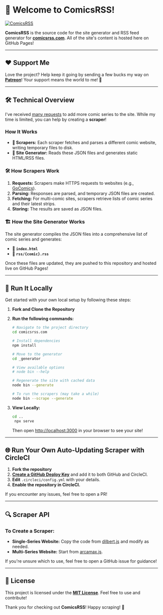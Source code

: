 # 🌟 Welcome to ComicsRSS!

[![ComicsRSS](https://circleci.com/gh/ArtskydJ/comicsrss.com.svg?style=svg)](https://app.circleci.com/pipelines/github/ArtskydJ/comicsrss.com)

**ComicsRSS** is the source code for the site generator and RSS feed generator for [**comicsrss.com**](https://www.comicsrss.com). All of the site's content is hosted here on GitHub Pages!

---



## ❤️ Support Me

Love the project? Help keep it going by sending a few bucks my way on [**Patreon**](https://www.patreon.com/bePatron?u=6855838)! Your support means the world to me! 🙏

---

## 🛠️ Technical Overview

I've received [many requests](https://github.com/ArtskydJ/comicsrss.com/issues/86) to add more comic series to the site. While my time is limited, you can help by creating a **scraper**!

### How It Works

- **🧩 Scrapers:** Each scraper fetches and parses a different comic website, writing temporary files to disk.
- **🚀 Site Generator:** Reads these JSON files and generates static HTML/RSS files.


### 🛠️ How Scrapers Work

1. **Requests:** Scrapers make HTTPS requests to websites (e.g., [GoComics](https://www.gocomics.com)).
2. **Parsing:** Responses are parsed, and temporary JSON files are created.
3. **Fetching:** For multi-comic sites, scrapers retrieve lists of comic series and their latest strips.
4. **Storing:** The results are saved as JSON files.


### 🏗️ How the Site Generator Works

The site generator compiles the JSON files into a comprehensive list of comic series and generates:
- **📄 `index.html`**
- **📡 `rss/{comic}.rss`**

Once these files are updated, they are pushed to this repository and hosted live on GitHub Pages!

---


## 🚀 Run It Locally

Get started with your own local setup by following these steps:

1. **Fork and Clone the Repository**
2. **Run the following commands:**

    ```sh
    # Navigate to the project directory
    cd comicsrss.com
    
    # Install dependencies
    npm install

    # Move to the generator
    cd _generator

    # View available options
    # node bin --help

    # Regenerate the site with cached data
    node bin --generate

    # To run the scrapers (may take a while)
    node bin --scrape --generate
    ```

3. **View Locally:**

   ```sh
   cd ..
    npx serve
   ```

   Then open [http://localhost:3000](http://localhost:3000) in your browser to see your site!

---



## 🌐 Run Your Own Auto-Updating Scraper with CircleCI

1. **Fork the repository**
2. **[Create a GitHub Deploy Key](https://circleci.com/docs/2.0/gh-bb-integration/#creating-a-github-deploy-key)** and add it to both GitHub and CircleCI.
3. **Edit** `.circleci/config.yml` with your details.
4. **Enable the repository in CircleCI.**

If you encounter any issues, feel free to open a PR!

---

## 🔍 Scraper API

### To Create a Scraper:

- **Single-Series Website:** Copy the code from [dilbert.js](https://github.com/ArtskydJ/comicsrss.com/tree/gh-pages/_generator/scrapers/dilbert.js) and modify as needed.
- **Multi-Series Website:** Start from [arcamax.js](https://github.com/ArtskydJ/comicsrss.com/tree/gh-pages/_generator/scrapers/arcamax.js).

If you're unsure which to use, feel free to open a GitHub issue for guidance!

---

<!--
### Example

To add a scraper for a website that hosts one comic strip, and shows multiple strips one one page.

1. Clone this repository
2. Create a folder in `_generator/scrapers`
3. Copy the `_generator/scrapers/dilbert/http-get.js` file, and paste it into your new folder
4. Copy the `_generator/scrapers/dilbert/merge.js` file, and paste it into your new folder
5. Create an `index.js` file in your new folder. Copy the javascript below

```js
// index.js
// modify as needed
const httpGet = require('./http-get.js')
const mergeStrips = require('./merge.js')

module.exports = function main(cachedSeriesObjects) {
  return httpGet('https://example.com').then(function (html) {
    // parse the html, and turn it into an array of comic strips
    const newStrips = html
      .match(/<div class="comics">([\w\W]+)<footer>/)[1] // grab the middle
      .split(/<\/div><div class="comic">/) // split up the comic strips
      .map(function (comicStripHtml) { // parse!
        // do some string parsing, or regex matching
        return {
          url: comicStripHtml.match(/<a href="([^"]+)">Permalink/)[1],
          date: comicStripHtml.match(/<img src="([^"]+)"/)[1],
          imageUrl: comicStripHtml.match(/<img .+ title="Comic for (\d\d\d\d-\d\d-\d\d)"/)[1]
        }
      })

    return {
      'mycomicstrip': {
        title: 'My Comic Strip',
        author: 'Author Name',
        url: 'https://example.com/',
        imageUrl: 'https://example.com/my_comic_strip-large.jpg',
        strips: mergeStrips(cachedSeriesObjects['mycomicstrip'].strips, newStrips)
      }
    }
  })
}
```



### More examples

#### Dilbert
You can find the code [here](https://github.com/ArtskydJ/comicsrss.com/tree/gh-pages/_generator/scrapers/dilbert). It is quite similar to the example above. Dilbert was quite easy because with one https request, I can parse 3 comic strips. (If you load the website, you'll see that it has javascript infinite-scrolling.) I haven't bothered adding the feature to navigate the back-catalog.


#### Go Comics

You can also find the code [here](https://github.com/ArtskydJ/comicsrss.com/tree/gh-pages/_generator/scrapers/gocomics). It is much more complicated since it hosts multiple comic strips. It is also more complicated since it is written to navigate the back-catalog of comic strips as needed. Each gocomics.com comic strip page only shows one comic strip at a time.

My scraper could stop working if gocomics.com changes their website. If I don't fix it for 3 days, and if my scraper only looked at the latest comic strip, then I would permanently miss a few days of comic strips. That is why it is important to be able to navigate the back-catalog.



### `index.js` file

Each folder inside `_generator/scrapers` must have an `index.js` file in it.

The `index.js` file's must do something like this:

```js
module.export = function main(cachedSeriesObjects) { // this might be up-to-date, or it might not be.
  // request and parse comic website, and add any new comic strips to the cachedSeriesObjects object (or a copy, it doesn't matter)
  return promise // this promise resolves with the updated seriesObjects
}
```

A corresponding temp file is parsed to an array of `seriesObject`s, and the array is passed to `main(seriesObjects)`



### `cachedSeriesObjects` object

This is an object that holds a bunch of `seriesObject`s based on an ID. The ID will be used as a [slug](https://en.wikipedia.org/wiki/Clean_URL#Slug) in the rss page. Example: `calvinandhobbes`

```jsonc
{
  "calvinandhobbes": { /* seriesObject */ },
  "dilbert": { /* seriesObject */ },
  /* more... */
}
```

### `seriesObject` object

Properties of `seriesObject`:

- `title` string - The title of the series. Example: `Calvin and Hobbes`
- `author` string - The comic series author's name. Example: `Bill Watterson`
- `url` string - A URL for the whole series. This should be a web page that represents the whole comic series. Example: `https://www.gocomics.com/calvinandhobbes/about`
- `imageUrl` string - A URL for an image that represents the whole comic series.
- `strips` array - An array of `strip` objects. See below



### `strip` object

- `url` string - Permalink to the specific comic strip. 
- `date` string - The date that the comic strip was published. (Not the date it was scraped.) Formatted as `yyyy-mm-dd`
- `imageUrl` string - The URL of the image of the actual comic strip. Example: `https://assets.amuniversal.com/00e343804e6d013797bd005056a9545d`
-->


## 📜 License

This project is licensed under the [**MIT License**](https://choosealicense.com/licenses/mit/). Feel free to use and contribute!

 Thank you for checking out **ComicsRSS**! Happy scraping! 🎉
